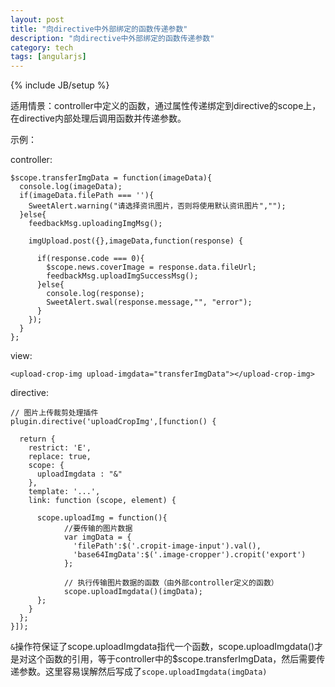 ```yaml
---
layout: post
title: "向directive中外部绑定的函数传递参数"
description: "向directive中外部绑定的函数传递参数"
category: tech
tags: [angularjs]
---
```

{% include JB/setup %}


适用情景：controller中定义的函数，通过属性传递绑定到directive的scope上，在directive内部处理后调用函数并传递参数。

示例：

controller:

	$scope.transferImgData = function(imageData){
      console.log(imageData);
      if(imageData.filePath === ''){
        SweetAlert.warning("请选择资讯图片，否则将使用默认资讯图片","");
      }else{
        feedbackMsg.uploadingImgMsg();

        imgUpload.post({},imageData,function(response) {
          
          if(response.code === 0){
            $scope.news.coverImage = response.data.fileUrl;
            feedbackMsg.uploadImgSuccessMsg();
          }else{
            console.log(response);
            SweetAlert.swal(response.message,"", "error");
          }
        });
      }
    };
    
view:

	<upload-crop-img upload-imgdata="transferImgData"></upload-crop-img>
	
directive:

	// 图片上传裁剪处理插件
	plugin.directive('uploadCropImg',[function() {
	
	  return {
	    restrict: 'E',
	    replace: true,
	    scope: {
	      uploadImgdata : "&"
	    },
	    template: '...',
	    link: function (scope, element) {
	    
	      scope.uploadImg = function(){
	      	    //要传输的图片数据
	            var imgData = {
	              'filePath':$('.cropit-image-input').val(),
	              'base64ImgData':$('.image-cropper').cropit('export')
	            };
	
	            // 执行传输图片数据的函数（由外部controller定义的函数）
	            scope.uploadImgdata()(imgData);
	      };
	    }
	  };
	}]);
	
`&`操作符保证了scope.uploadImgdata指代一个函数，scope.uploadImgdata()才是对这个函数的引用，等于controller中的$scope.transferImgData，然后需要传递参数。这里容易误解然后写成了`scope.uploadImgdata(imgData)`